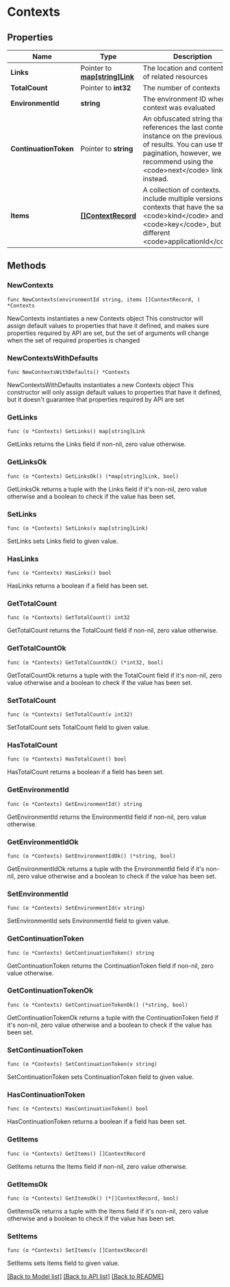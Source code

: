# Contexts

## Properties

Name | Type | Description | Notes
------------ | ------------- | ------------- | -------------
**Links** | Pointer to [**map[string]Link**](Link.md) | The location and content type of related resources | [optional] 
**TotalCount** | Pointer to **int32** | The number of contexts | [optional] 
**EnvironmentId** | **string** | The environment ID where the context was evaluated | 
**ContinuationToken** | Pointer to **string** | An obfuscated string that references the last context instance on the previous page of results. You can use this for pagination, however, we recommend using the &lt;code&gt;next&lt;/code&gt; link instead. | [optional] 
**Items** | [**[]ContextRecord**](ContextRecord.md) | A collection of contexts. Can include multiple versions of contexts that have the same &lt;code&gt;kind&lt;/code&gt; and &lt;code&gt;key&lt;/code&gt;, but different &lt;code&gt;applicationId&lt;/code&gt;s. | 

## Methods

### NewContexts

`func NewContexts(environmentId string, items []ContextRecord, ) *Contexts`

NewContexts instantiates a new Contexts object
This constructor will assign default values to properties that have it defined,
and makes sure properties required by API are set, but the set of arguments
will change when the set of required properties is changed

### NewContextsWithDefaults

`func NewContextsWithDefaults() *Contexts`

NewContextsWithDefaults instantiates a new Contexts object
This constructor will only assign default values to properties that have it defined,
but it doesn't guarantee that properties required by API are set

### GetLinks

`func (o *Contexts) GetLinks() map[string]Link`

GetLinks returns the Links field if non-nil, zero value otherwise.

### GetLinksOk

`func (o *Contexts) GetLinksOk() (*map[string]Link, bool)`

GetLinksOk returns a tuple with the Links field if it's non-nil, zero value otherwise
and a boolean to check if the value has been set.

### SetLinks

`func (o *Contexts) SetLinks(v map[string]Link)`

SetLinks sets Links field to given value.

### HasLinks

`func (o *Contexts) HasLinks() bool`

HasLinks returns a boolean if a field has been set.

### GetTotalCount

`func (o *Contexts) GetTotalCount() int32`

GetTotalCount returns the TotalCount field if non-nil, zero value otherwise.

### GetTotalCountOk

`func (o *Contexts) GetTotalCountOk() (*int32, bool)`

GetTotalCountOk returns a tuple with the TotalCount field if it's non-nil, zero value otherwise
and a boolean to check if the value has been set.

### SetTotalCount

`func (o *Contexts) SetTotalCount(v int32)`

SetTotalCount sets TotalCount field to given value.

### HasTotalCount

`func (o *Contexts) HasTotalCount() bool`

HasTotalCount returns a boolean if a field has been set.

### GetEnvironmentId

`func (o *Contexts) GetEnvironmentId() string`

GetEnvironmentId returns the EnvironmentId field if non-nil, zero value otherwise.

### GetEnvironmentIdOk

`func (o *Contexts) GetEnvironmentIdOk() (*string, bool)`

GetEnvironmentIdOk returns a tuple with the EnvironmentId field if it's non-nil, zero value otherwise
and a boolean to check if the value has been set.

### SetEnvironmentId

`func (o *Contexts) SetEnvironmentId(v string)`

SetEnvironmentId sets EnvironmentId field to given value.


### GetContinuationToken

`func (o *Contexts) GetContinuationToken() string`

GetContinuationToken returns the ContinuationToken field if non-nil, zero value otherwise.

### GetContinuationTokenOk

`func (o *Contexts) GetContinuationTokenOk() (*string, bool)`

GetContinuationTokenOk returns a tuple with the ContinuationToken field if it's non-nil, zero value otherwise
and a boolean to check if the value has been set.

### SetContinuationToken

`func (o *Contexts) SetContinuationToken(v string)`

SetContinuationToken sets ContinuationToken field to given value.

### HasContinuationToken

`func (o *Contexts) HasContinuationToken() bool`

HasContinuationToken returns a boolean if a field has been set.

### GetItems

`func (o *Contexts) GetItems() []ContextRecord`

GetItems returns the Items field if non-nil, zero value otherwise.

### GetItemsOk

`func (o *Contexts) GetItemsOk() (*[]ContextRecord, bool)`

GetItemsOk returns a tuple with the Items field if it's non-nil, zero value otherwise
and a boolean to check if the value has been set.

### SetItems

`func (o *Contexts) SetItems(v []ContextRecord)`

SetItems sets Items field to given value.



[[Back to Model list]](../README.md#documentation-for-models) [[Back to API list]](../README.md#documentation-for-api-endpoints) [[Back to README]](../README.md)


